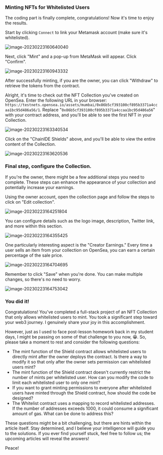 ### Minting NFTs for Whitelisted Users

The coding part is finally complete, congratulations! Now it's time to enjoy the results.

Start by clicking `Connect` to link your Metamask account (make sure it's whitelisted).


![image-20230223160640040](../resource/Images/image-20230223160640040.png)

Next, click "Mint" and a pop-up from MetaMask will appear. Click "Confirm".

![image-20230223160943332](../resource/Images/image-20230223160943332.png)

After successfully minting, if you are the owner, you can click "Withdraw" to retrieve the tokens from the contract.

Alright, it's time to check out the NFT Collection you've created on OpenSea. Enter the following URL in your browser: `https://testnets.opensea.io/assets/mumbai/0x86b5cf393100cf895b3371a4ccaa1bc95d486a56/1`. Replace "`0x86b5cf393100cf895b3371a4ccaa1bc95d486a56`" with your contract address, and you'll be able to see the first NFT in your Collection.

![image-20230223163340534](../resource/Images/image-20230223163340534.png)

Click on the "ChainIDE Shields" above, and you'll be able to view the entire content of the Collection.

![image-20230223163620536](../resource/Images/image-20230223163620536.png)

### Final step, configure the Collection.

If you're the owner, there might be a few additional steps you need to complete. These steps can enhance the appearance of your collection and potentially increase your earnings.

Using the owner account, open the collection page and follow the steps to click on "Edit collection".

![image-20230223164251804](../resource/Images/image-20230223164251804.png)

You can configure details such as the logo image, description, Twitter link, and more within this section.

![image-20230223164355425](../resource/Images/image-20230223164355425.png)

One particularly interesting aspect is the "Creator Earnings." Every time a user sells an item from your collection on OpenSea, you can earn a certain percentage of the sale price.

![image-20230223164704695](../resource/Images/image-20230223164704695.png)

Remember to click "Save" when you're done. You can make multiple changes, so there's no need to worry.

![image-20230223164753042](../resource/Images/image-20230223164753042.png)

### You did it!

Congratulations! You've completed a full-stack project of an NFT Collection that only allows whitelisted users to mint. You took a significant step toward your web3 journey. I genuinely share your joy in this accomplishment.

However, just as I used to face post-lesson homework back in my student days, I might be passing on some of that challenge to you now, 😁. So, please take a moment to rest and consider the following questions:

* The mint function of the Shield contract allows whitelisted users to directly mint after the owner deploys the contract. Is there a way to modify it so that only after the owner sets permission can whitelisted users mint?
* The mint function of the Shield contract doesn't currently restrict the number of mints per whitelisted user. How can you modify the code to limit each whitelisted user to only one mint?
* If you want to grant minting permissions to everyone after whitelisted users have minted through the Shield contract, how should the code be designed?
* The Whitelist contract uses a mapping to record whitelisted addresses. If the number of addresses exceeds 1000, it could consume a significant amount of gas. What can be done to address this?

These questions might be a bit challenging, but there are hints within the article itself. Stay determined, and I believe your intelligence will guide you to the solutions. If you ever find yourself stuck, feel free to follow us; the upcoming articles will reveal the answers!

Peace!
